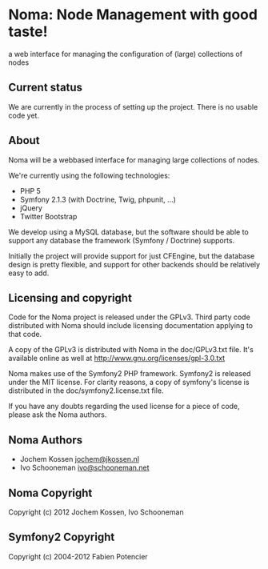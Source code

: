 Noma: Node Management with good taste!
======================================

a web interface for managing the configuration of (large) collections of nodes

Current status
--------------

We are currently in the process of setting up the project. There is no usable
code yet.

About
-----

Noma will be a webbased interface for managing large collections of nodes.

We're currently using the following technologies:

 * PHP 5
 * Symfony 2.1.3 (with Doctrine, Twig, phpunit, ...)
 * jQuery
 * Twitter Bootstrap

We develop using a MySQL database, but the software should be able to support
any database the framework (Symfony / Doctrine) supports.

Initially the project will provide support for just CFEngine, but the database
design is pretty flexible, and support for other backends should be relatively
easy to add.

Licensing and copyright
-----------------------

Code for the Noma project is released under the GPLv3. Third party code
distributed with Noma should include licensing documentation applying to that
code.

A copy of the GPLv3 is distributed with Noma in the doc/GPLv3.txt file. It's
available online as well at http://www.gnu.org/licenses/gpl-3.0.txt

Noma makes use of the Symfony2 PHP framework. Symfony2 is released under the
MIT license. For clarity reasons, a copy of symfony's license is distributed in
the doc/symfony2.license.txt file.

If you have any doubts regarding the used license for a piece of code, please
ask the Noma authors.

Noma Authors
------------

* Jochem Kossen <jochem@jkossen.nl>
* Ivo Schooneman <ivo@schooneman.net>

Noma Copyright
--------------
Copyright (c) 2012 Jochem Kossen, Ivo Schooneman


Symfony2 Copyright
------------------
Copyright (c) 2004-2012 Fabien Potencier

